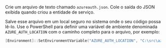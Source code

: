 Crie um arquivo de texto chamado `azureauth.json`. Cole o saída do JSON exibida quando criou a entidade de serviço.

Salve esse arquivo em um local seguro no sistema onde o seu código possa lê-lo. Use o PowerShell para definir uma variável de ambiente denominada `AZURE_AUTH_LOCATION` com o caminho completo para o arquivo, por exemplo:

```powershell
[Environment]::SetEnvironmentVariable("AZURE_AUTH_LOCATION", "C:\src\azureauth.json", "User")
```
